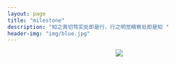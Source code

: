 ```yaml
---
layout: page
title: "milestone"
description: "知之真切笃实处即是行，行之明觉精察处即是知 "
header-img: "img/blue.jpg"
---
```



<center>
    <p><img src="http://7xlfkx.com1.z0.glb.clouddn.com/white2.jpg" align="center"></p>
</center>







